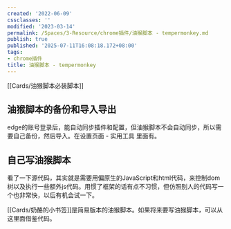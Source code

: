 ```yaml
---
created: '2022-06-09'
cssclasses: ''
modified: '2023-03-14'
permalink: /Spaces/3-Resource/chrome插件/油猴脚本 - tempermonkey.md
publish: true
published: '2025-07-11T16:08:18.172+08:00'
tags:
- chrome插件
title: 油猴脚本 - tempermonkey
---
```

[[Cards/油猴脚本必装脚本]]

## 油猴脚本的备份和导入导出

edge的账号登录后，能自动同步插件和配置，但油猴脚本不会自动同步，所以需要自己备份，然后导入。在设置页面 - 实用工具 里面有。

## 自己写油猴脚本

看了一下源代码，其实就是需要用偏原生的JavaScript和html代码，来控制dom树以及执行一些额外js代码。用惯了框架的话有点不习惯，但仿照别人的代码写一个也非常快，以后有机会试一下。

[[Cards/奶酪的小书签]]是简易版本的油猴脚本。如果将来要写油猴脚本，可以从这里面借鉴代码。